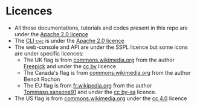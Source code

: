 # Licences

* All those documentations, tutorials and codes present in this repo are under the [Apache 2.0 licence](https://gitlab.comwork.io/comwork_public/comwork_cloud/-/blob/main/LICENSE)
* The [CLI `cwc`](tutorials/cli/README.md) is under the [Apache 2.0 licence](https://gitlab.comwork.io/oss/cwc/cwc/-/blob/main/LICENSE)
* The web-console and API are under the SSPL licence but some icons are under specific licences:
  * The UK flag is from [commons.wikimedia.org](https://commons.wikimedia.org/wiki/File:United-kingdom_flag_icon_round.svg) from the author [Freepick](https://www.freepik.com) and under the [cc by](https://creativecommons.org/licenses/by/4.0/deed.en) licence
  * The Canada's flag is from [commons.wikimedia.org](https://commons.wikimedia.org/wiki/File:Flag_of_Canada_(leaf).svg) from the author Benoit Rochon
  * The EU flag is from [fr.wikipedia.org](https://fr.wikipedia.org/wiki/Fichier:Europe_flag_circle.png) from the author [Tommaso.sansone91](https://commons.wikimedia.org/wiki/User:Tommaso.sansone91) and under the [cc by-sa](https://creativecommons.org/licenses/by-sa/4.0/deed.en) licence.
* The US flag is from [commons.wikimedia.org](https://commons.wikimedia.org/wiki/File:United-states_flag_icon_round.svg) under the [cc 4.0](https://creativecommons.org/licenses/by/4.0/deed.en) licence
